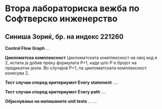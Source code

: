 # Втора лабораториска вежба по Софтверско инженерство
## Синиша Зориќ, бр. на индекс 221260

**Control Flow Graph**
...

**Цикломатска комплексност**
Цикломатската комплексност на овој код е 2, истата ја добив преку формулата P+1, каде што P е бројот на предикатни јазли. Во случајoв P=1, па цикломатската комплексност изнесува 2.

**Тест случаи според критериумот Every statement**
....

**Тест случаи според критериумот Every path**
....

**Објаснување на напишаните unit tests**
... ...
